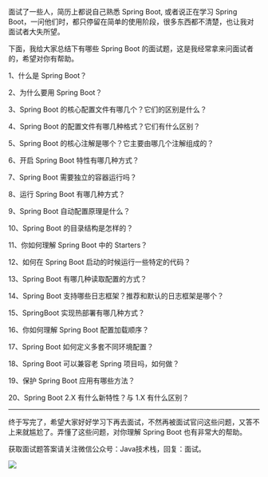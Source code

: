 面试了一些人，简历上都说自己熟悉 Spring Boot, 或者说正在学习 Spring Boot，一问他们时，都只停留在简单的使用阶段，很多东西都不清楚，也让我对面试者大失所望。

下面，我给大家总结下有哪些 Spring Boot 的面试题，这是我经常拿来问面试者的，希望对你有帮助。

1、什么是 Spring Boot？

2、为什么要用 Spring Boot？

3、Spring Boot 的核心配置文件有哪几个？它们的区别是什么？

4、Spring Boot 的配置文件有哪几种格式？它们有什么区别？

5、Spring Boot 的核心注解是哪个？它主要由哪几个注解组成的？

6、开启 Spring Boot 特性有哪几种方式？

7、Spring Boot 需要独立的容器运行吗？

8、运行 Spring Boot 有哪几种方式？

9、Spring Boot 自动配置原理是什么？

10、Spring Boot 的目录结构是怎样的？

11、你如何理解 Spring Boot 中的 Starters？

12、如何在 Spring Boot 启动的时候运行一些特定的代码？

13、Spring Boot 有哪几种读取配置的方式？

14、Spring Boot 支持哪些日志框架？推荐和默认的日志框架是哪个？

15、SpringBoot 实现热部署有哪几种方式？

16、你如何理解 Spring Boot 配置加载顺序？

17、Spring Boot 如何定义多套不同环境配置？

18、Spring Boot 可以兼容老 Spring 项目吗，如何做？

19、保护 Spring Boot 应用有哪些方法？

20、Spring Boot 2.X 有什么新特性？与 1.X 有什么区别？

---

终于写完了，希望大家好好学习下再去面试，不然再被面试官问这些问题，又答不上来就尴尬了。弄懂了这些问题，对你理解 Spring Boot 也有非常大的帮助。

获取面试题答案请关注微信公众号：Java技术栈，回复：面试。

![](http://img.javastack.cn/javastack.png)
